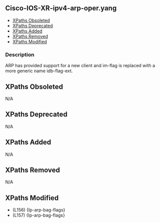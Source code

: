 ## Cisco-IOS-XR-ipv4-arp-oper.yang

- [XPaths Obsoleted](#xpaths-obsoleted)
- [XPaths Deprecated](#xpaths-deprecated)
- [XPaths Added](#xpaths-added)
- [XPaths Removed](#xpaths-removed)
- [XPaths Modified](#xpaths-modified)

### Description

ARP has provided support for a new client and im-flag is replaced with a more generic name idb-flag-ext.

## XPaths Obsoleted

N/A

## XPaths Deprecated

N/A

## XPaths Added

N/A

## XPaths Removed

N/A

## XPaths Modified

- (L156)	{Ip-arp-bag-flags}
- (L157)	{Ip-arp-bag-flags}


